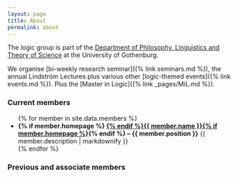 ```yaml
---
layout: page
title: About
permalink: about
---
```


The logic group is part of the [Department of Philosophy, Linguistics and Theory of Science](https://www.gu.se/flov) at the University of Gothenburg.

We organise [bi-weekly research seminar]({% link seminars.md %}), the annual Lindström Lectures plus various other [logic-themed events]({% link events.md %}).
Plus the [Master in Logic]({% link _pages/MiL.md %}).

### Current members

<ul>
{% for member in site.data.members %}
<li> <strong>{% if member.homepage %} <a href="{{ member.homepage }}">{% endif %}{{ member.name }}{% if member.homepage %}</a>{% endif %} – {{ member.position }}</strong> {{ member.description | markdownify }} </li>
{% endfor %}
</ul>

### Previous and associate members
